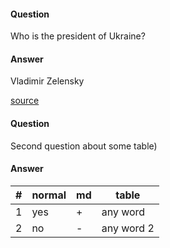 #### Question
Who is the president of Ukraine?

#### Answer
Vladimir Zelensky

[source](https://en.wikipedia.org/wiki/Volodymyr_Zelensky)

#### Question
Second question about some table)

#### Answer
| # | normal | md | table     |
|---|--------|----| ----------|
| 1 |  yes   | +  | any word  |
| 2 |  no    | -  | any word 2|
